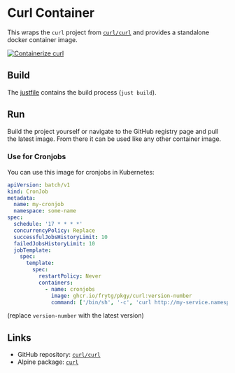 # Curl Container

This wraps the `curl` project from [`curl/curl`](https://github.com/curl/curl) and provides a standalone docker container image.

[![Containerize curl](https://github.com/frytg/pkgy/actions/workflows/build-curl.yml/badge.svg?branch=main)](https://github.com/frytg/pkgy/actions/workflows/build-curl.yml)

## Build

The [justfile](justfile) contains the build process (`just build`).

## Run

Build the project yourself or navigate to the GitHub registry page and pull the latest image. From there it can be used like any other container image.

### Use for Cronjobs

You can use this image for cronjobs in Kubernetes:

```yaml
apiVersion: batch/v1
kind: CronJob
metadata:
  name: my-cronjob
  namespace: some-name
spec:
  schedule: '17 * * * *'
  concurrencyPolicy: Replace
  successfulJobsHistoryLimit: 10
  failedJobsHistoryLimit: 10
  jobTemplate:
    spec:
      template:
        spec:
          restartPolicy: Never
          containers:
            - name: cronjobs
              image: ghcr.io/frytg/pkgy/curl:version-number
              command: ['/bin/sh', '-c', 'curl http://my-service.namespace:8080/some-trigger-path']
```

(replace `version-number` with the latest version)

## Links

- GitHub repository: [`curl/curl`](https://github.com/curl/curl)
- Alpine package: [`curl`](https://pkgs.alpinelinux.org/package/edge/main/x86_64/curl)
